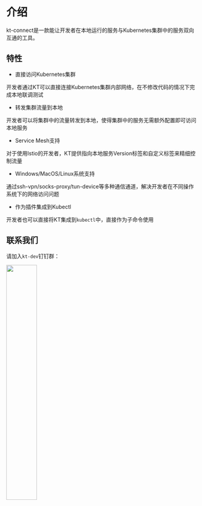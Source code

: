 # 介绍

kt-connect是一款能让开发者在本地运行的服务与Kubernetes集群中的服务双向互通的工具。

## 特性

* 直接访问Kubernetes集群

开发者通过KT可以直接连接Kubernetes集群内部网络，在不修改代码的情况下完成本地联调测试

* 转发集群流量到本地

开发者可以将集群中的流量转发到本地，使得集群中的服务无需额外配置即可访问本地服务

* Service Mesh支持

对于使用Istio的开发者，KT提供指向本地服务Version标签和自定义标签来精细控制流量

* Windows/MacOS/Linux系统支持

通过ssh-vpn/socks-proxy/tun-device等多种通信通道，解决开发者在不同操作系统下的网络访问问题

* 作为插件集成到Kubectl

开发者也可以直接将KT集成到`kubectl`中，直接作为子命令使用

## 联系我们

请加入`kt-dev`钉钉群：

<img src="https://virtual-environment.oss-cn-zhangjiakou.aliyuncs.com/image/dingtalk-group-zh-cn.jpg" width="40%"></img>

